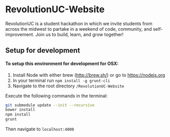 # RevolutionUC-Website
RevolutionUC is a student hackathon in which we invite students from across the midwest
to partake in a weekend of code, community, and self-improvement. Join us to build, learn,
and grow together!

## Setup for development

#### To setup this environment for development for OSX:

1. Install Node with either brew (http://brew.sh/) or go to https://nodejs.org
2. In your terminal run `npm install -g grunt-cli`
3. Navigate to the root directory `/RevolutionUC-Website`

Execute the following commands in the terminal:

```sh
git submodule update --init --recursive
bower install
npm install
grunt
```

Then navigate to `localhost:4000`

